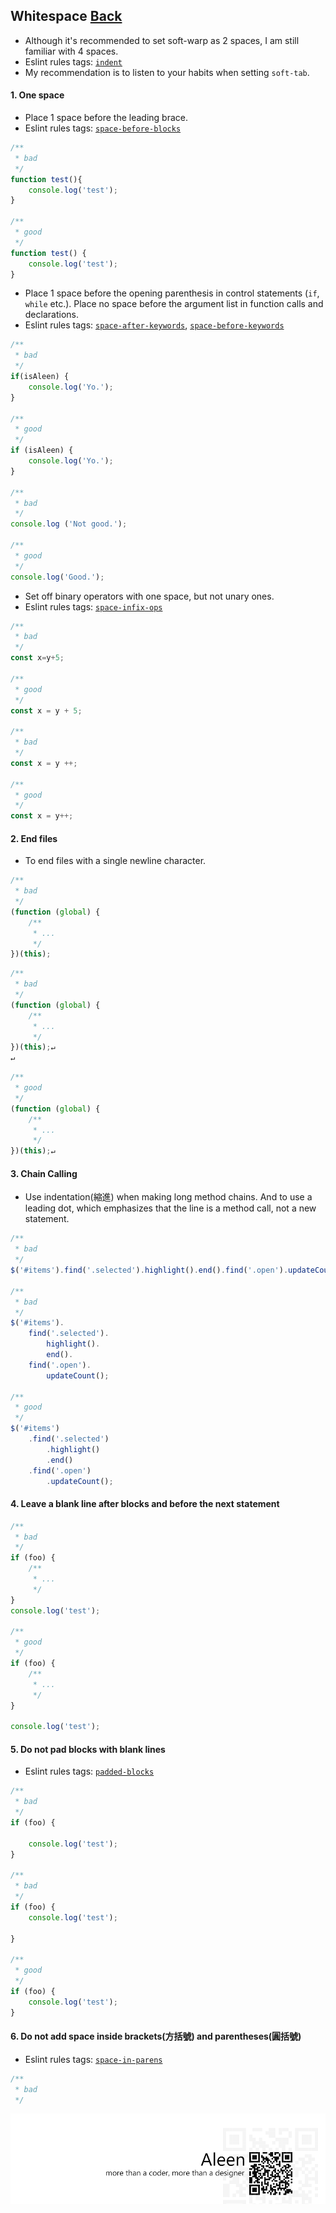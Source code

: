 ## Whitespace [**Back**](./../README.md)

- Although it's recommended to set soft-warp as 2 spaces, I am still familiar with 4 spaces.
- Eslint rules tags: [`indent`](http://eslint.org/docs/rules/indent.html)
- My recommendation is to listen to your habits when setting `soft-tab`.

#### 1. One space

- Place 1 space before the leading brace.
- Eslint rules tags: [`space-before-blocks`](http://eslint.org/docs/rules/space-before-blocks.html)

```js
/**
 * bad
 */
function test(){
    console.log('test');
}

/**
 * good
 */
function test() {
    console.log('test');
}
```

- Place 1 space before the opening parenthesis in control statements (`if`, `while` etc.). Place no space before the argument list in function calls and declarations.
- Eslint rules tags: [`space-after-keywords`](http://eslint.org/docs/rules/space-after-keywords.html), [`space-before-keywords`](http://eslint.org/docs/rules/space-before-keywords.html)

```js
/**
 * bad
 */
if(isAleen) {
    console.log('Yo.');
}

/**
 * good
 */
if (isAleen) {
    console.log('Yo.');
}

/**
 * bad
 */
console.log ('Not good.');

/**
 * good
 */
console.log('Good.');
```

- Set off binary operators with one space, but not unary ones.
- Eslint rules tags: [`space-infix-ops`](http://eslint.org/docs/rules/space-infix-ops.html)

```js
/**
 * bad
 */
const x=y+5;

/**
 * good
 */
const x = y + 5;

/**
 * bad
 */
const x = y ++;

/**
 * good
 */
const x = y++;
```

#### 2. End files

- To end files with a single newline character.

```js
/**
 * bad
 */
(function (global) {
    /**
     * ...
     */
})(this);
```

```js
/**
 * bad
 */
(function (global) {
    /**
     * ...
     */
})(this);↵
↵
```

```js
/**
 * good
 */
(function (global) {
    /**
     * ...
     */
})(this);↵
```

#### 3. Chain Calling

- Use indentation(縮進) when making long method chains. And to use a leading dot, which emphasizes that the line is a method call, not a new statement.

```js
/**
 * bad
 */
$('#items').find('.selected').highlight().end().find('.open').updateCount();

/**
 * bad
 */
$('#items').
    find('.selected').
        highlight().
        end().
    find('.open').
        updateCount();
        
/**
 * good
 */
$('#items')
    .find('.selected')
        .highlight()
        .end()
    .find('.open')
        .updateCount();
```

#### 4. Leave a blank line after blocks and before the next statement

```js
/**
 * bad
 */
if (foo) {
    /**
     * ...
     */
}
console.log('test');

/**
 * good
 */
if (foo) {
    /**
     * ...
     */
}

console.log('test');
```

#### 5. Do not pad blocks with blank lines

- Eslint rules tags: [`padded-blocks`](http://eslint.org/docs/rules/padded-blocks.html)

```js
/**
 * bad
 */
if (foo) {
    
    console.log('test');
}

/**
 * bad
 */
if (foo) {
    console.log('test');

}

/**
 * good
 */
if (foo) {
    console.log('test');
}
```

#### 6. Do not add space inside brackets(方括號) and parentheses(圓括號)

- Eslint rules tags: [`space-in-parens`](http://eslint.org/docs/rules/space-in-parens.html)

```js
/**
 * bad
 */
```
<a href="http://aleen42.github.io/" target="_blank" ><img src="./../pic/tail.gif"></a>